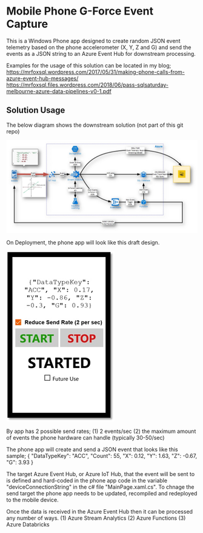 # Mobile Phone G-Force Event Capture
This is a Windows Phone app designed to create random JSON event telemetry based on the phone accelerometer (X, Y, Z and G) and send the events as a JSON string to an Azure Event Hub for downstream processing.

Examples for the usage of this solution can be located in my blog;
https://mrfoxsql.wordpress.com/2017/05/31/making-phone-calls-from-azure-event-hub-messages/
https://mrfoxsql.files.wordpress.com/2018/06/pass-sqlsaturday-melbourne-azure-data-pipelines-v0-1.pdf

## Solution Usage
The below diagram shows the downstream solution (not part of this git repo)

![alt text](https://github.com/rolftesmer/PhoneCaptureGForce/blob/master/media/architecture.jpg)

On Deployment, the phone app will look like this draft design.

![alt text](https://github.com/rolftesmer/PhoneCaptureGForce/blob/master/media/mobile.jpg)

By app has 2 possible send rates; 
(1) 2 events/sec
(2) the maximum amount of events the phone hardware can handle (typically 30-50/sec)

The phone app will create and send a JSON event that looks like this sample;
{
	"DataTypeKey": "ACC", 
	"Count": 55, 
	"X": 0.12, 
	"Y": 1.63, 
	"Z": -0.67, 
	"G": 3.93
}

The target Azure Event Hub, or Azure IoT Hub, that the event will be sent to is defined and hard-coded in the phone app code in the variable "deviceConnectionString" in the c# file "MainPage.xaml.cs".  To chnage the send target the phone app needs to be updated, recompiled and redeployed to the mobile device.

Once the data is received in the Azure Event Hub then it can be processed any number of ways.
(1) Azure Stream Analytics
(2) Azure Functions
(3) Azure Databricks
